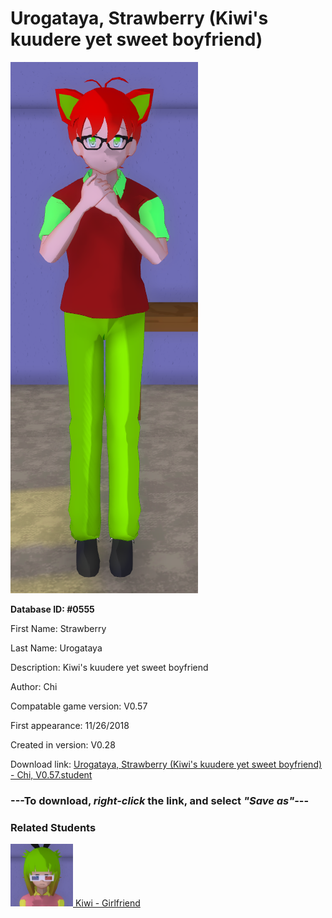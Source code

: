 # Urogataya, Strawberry (Kiwi's kuudere yet sweet boyfriend)

<img src="../../Files/Images/Urogataya, Strawberry (Kiwi's kuudere yet sweet boyfriend).png" title="Urogataya, Strawberry (Kiwi's kuudere yet sweet boyfriend) - Chi, V0.57">

**Database ID: #0555**

First Name: Strawberry

Last Name: Urogataya

Description: Kiwi's kuudere yet sweet boyfriend

Author: Chi

Compatable game version: V0.57

First appearance: 11/26/2018

Created in version: V0.28

Download link: <a href="https://raw.githubusercontent.com/Arbiter1223/Daigaku-Gurashi-Custom-Students/master/Files/Student%20Files/Urogataya%2C%20Strawberry%20(Kiwi's%20kuudere%20yet%20sweet%20boyfriend)%20-%20Chi%2C%20V0.57.student">Urogataya, Strawberry (Kiwi's kuudere yet sweet boyfriend) - Chi, V0.57.student</a>

### ---**To download, _right-click_ the link, and select _"Save as"_**---

### Related Students

<a href="Nogushi, Kiwi (Strawberry's tsundere yet sweet girlfriend).md"><img src="../../Files/Thumbs/Nogushi, Kiwi (Strawberry's tsundere yet sweet girlfriend).png" height="100" width="100" title="Nogushi, Kiwi (Strawberry's tsundere yet sweet girlfriend) - Chi, V0.57"></a><a href="Nogushi, Kiwi (Strawberry's tsundere yet sweet girlfriend).md"> Kiwi - Girlfriend</a>

